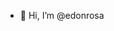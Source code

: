 

- 👋 Hi, I’m @edonrosa
<!---
- 👀 I’m interested in Javascript, PHP, NodeJS, MySQL, Python.
- 🌱 I’m currently learning PHP, MySQL, NodeJS, MySQL
- 💞️ I’m looking to collaborate on PHP, Javascript, NodeJS, MySQL
- 📫 How to reach me @edon_rosa/@edon.rosa

<!---
edonrosa/edonrosa is a ✨ special ✨ repository because its `README.md` (this file) appears on your GitHub profile.
You can click the Preview link to take a look at your changes.
--->
